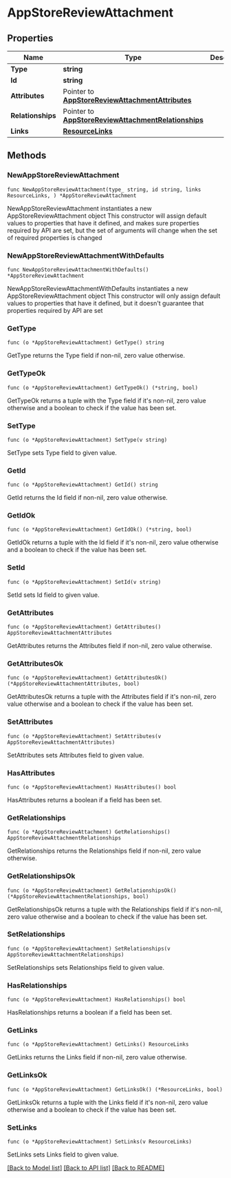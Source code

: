 # AppStoreReviewAttachment

## Properties

Name | Type | Description | Notes
------------ | ------------- | ------------- | -------------
**Type** | **string** |  | 
**Id** | **string** |  | 
**Attributes** | Pointer to [**AppStoreReviewAttachmentAttributes**](AppStoreReviewAttachmentAttributes.md) |  | [optional] 
**Relationships** | Pointer to [**AppStoreReviewAttachmentRelationships**](AppStoreReviewAttachmentRelationships.md) |  | [optional] 
**Links** | [**ResourceLinks**](ResourceLinks.md) |  | 

## Methods

### NewAppStoreReviewAttachment

`func NewAppStoreReviewAttachment(type_ string, id string, links ResourceLinks, ) *AppStoreReviewAttachment`

NewAppStoreReviewAttachment instantiates a new AppStoreReviewAttachment object
This constructor will assign default values to properties that have it defined,
and makes sure properties required by API are set, but the set of arguments
will change when the set of required properties is changed

### NewAppStoreReviewAttachmentWithDefaults

`func NewAppStoreReviewAttachmentWithDefaults() *AppStoreReviewAttachment`

NewAppStoreReviewAttachmentWithDefaults instantiates a new AppStoreReviewAttachment object
This constructor will only assign default values to properties that have it defined,
but it doesn't guarantee that properties required by API are set

### GetType

`func (o *AppStoreReviewAttachment) GetType() string`

GetType returns the Type field if non-nil, zero value otherwise.

### GetTypeOk

`func (o *AppStoreReviewAttachment) GetTypeOk() (*string, bool)`

GetTypeOk returns a tuple with the Type field if it's non-nil, zero value otherwise
and a boolean to check if the value has been set.

### SetType

`func (o *AppStoreReviewAttachment) SetType(v string)`

SetType sets Type field to given value.


### GetId

`func (o *AppStoreReviewAttachment) GetId() string`

GetId returns the Id field if non-nil, zero value otherwise.

### GetIdOk

`func (o *AppStoreReviewAttachment) GetIdOk() (*string, bool)`

GetIdOk returns a tuple with the Id field if it's non-nil, zero value otherwise
and a boolean to check if the value has been set.

### SetId

`func (o *AppStoreReviewAttachment) SetId(v string)`

SetId sets Id field to given value.


### GetAttributes

`func (o *AppStoreReviewAttachment) GetAttributes() AppStoreReviewAttachmentAttributes`

GetAttributes returns the Attributes field if non-nil, zero value otherwise.

### GetAttributesOk

`func (o *AppStoreReviewAttachment) GetAttributesOk() (*AppStoreReviewAttachmentAttributes, bool)`

GetAttributesOk returns a tuple with the Attributes field if it's non-nil, zero value otherwise
and a boolean to check if the value has been set.

### SetAttributes

`func (o *AppStoreReviewAttachment) SetAttributes(v AppStoreReviewAttachmentAttributes)`

SetAttributes sets Attributes field to given value.

### HasAttributes

`func (o *AppStoreReviewAttachment) HasAttributes() bool`

HasAttributes returns a boolean if a field has been set.

### GetRelationships

`func (o *AppStoreReviewAttachment) GetRelationships() AppStoreReviewAttachmentRelationships`

GetRelationships returns the Relationships field if non-nil, zero value otherwise.

### GetRelationshipsOk

`func (o *AppStoreReviewAttachment) GetRelationshipsOk() (*AppStoreReviewAttachmentRelationships, bool)`

GetRelationshipsOk returns a tuple with the Relationships field if it's non-nil, zero value otherwise
and a boolean to check if the value has been set.

### SetRelationships

`func (o *AppStoreReviewAttachment) SetRelationships(v AppStoreReviewAttachmentRelationships)`

SetRelationships sets Relationships field to given value.

### HasRelationships

`func (o *AppStoreReviewAttachment) HasRelationships() bool`

HasRelationships returns a boolean if a field has been set.

### GetLinks

`func (o *AppStoreReviewAttachment) GetLinks() ResourceLinks`

GetLinks returns the Links field if non-nil, zero value otherwise.

### GetLinksOk

`func (o *AppStoreReviewAttachment) GetLinksOk() (*ResourceLinks, bool)`

GetLinksOk returns a tuple with the Links field if it's non-nil, zero value otherwise
and a boolean to check if the value has been set.

### SetLinks

`func (o *AppStoreReviewAttachment) SetLinks(v ResourceLinks)`

SetLinks sets Links field to given value.



[[Back to Model list]](../README.md#documentation-for-models) [[Back to API list]](../README.md#documentation-for-api-endpoints) [[Back to README]](../README.md)


